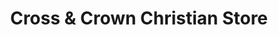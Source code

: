---
title: "Cross & Crown Christian Store"
url: /ayden/cross-and-crown-christian-store/
shop: books
---